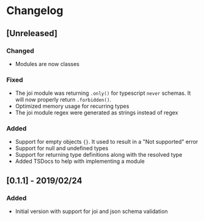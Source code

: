 # Changelog

## [Unreleased]

### Changed

- Modules are now classes

### Fixed

- The joi module was returning `.only()` for typescript `never` schemas. It will now properly return `.forbidden()`.
- Optimized memory usage for recurring types
- The joi module regex were generated as strings instead of regex

### Added

- Support for empty objects `{}`. It used to result in a "Not supported" error
- Support for null and undefined types
- Support for returning type definitions along with the resolved type
- Added TSDocs to help with implementing a module

## [0.1.1] - 2019/02/24

### Added

- Initial version with support for joi and json schema validation
